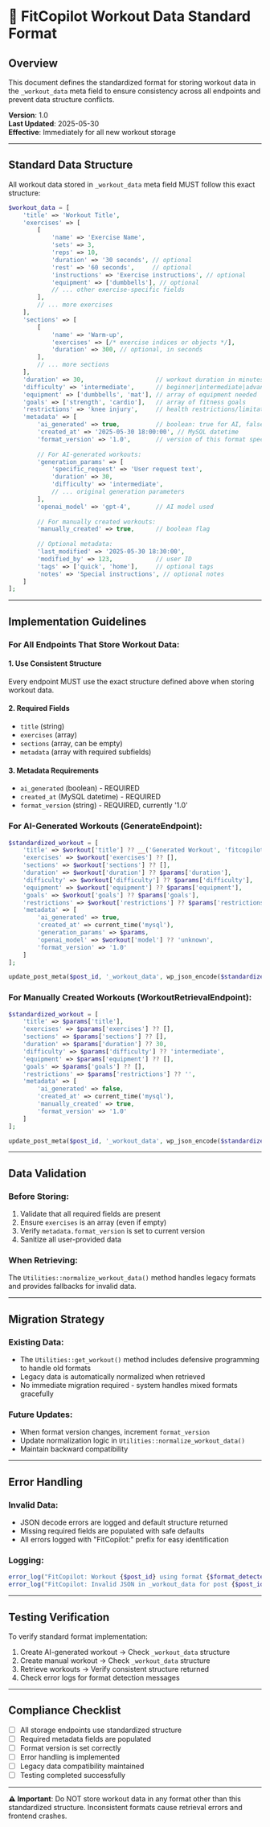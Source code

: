 # 📐 **FitCopilot Workout Data Standard Format**

## **Overview**
This document defines the standardized format for storing workout data in the `_workout_data` meta field to ensure consistency across all endpoints and prevent data structure conflicts.

**Version**: 1.0  
**Last Updated**: 2025-05-30  
**Effective**: Immediately for all new workout storage  

---

## **Standard Data Structure**

All workout data stored in `_workout_data` meta field MUST follow this exact structure:

```php
$workout_data = [
    'title' => 'Workout Title',
    'exercises' => [
        [
            'name' => 'Exercise Name',
            'sets' => 3,
            'reps' => 10,
            'duration' => '30 seconds', // optional
            'rest' => '60 seconds',     // optional
            'instructions' => 'Exercise instructions', // optional
            'equipment' => ['dumbbells'], // optional
            // ... other exercise-specific fields
        ],
        // ... more exercises
    ],
    'sections' => [
        [
            'name' => 'Warm-up',
            'exercises' => [/* exercise indices or objects */],
            'duration' => 300, // optional, in seconds
        ],
        // ... more sections
    ],
    'duration' => 30,                    // workout duration in minutes
    'difficulty' => 'intermediate',      // beginner|intermediate|advanced
    'equipment' => ['dumbbells', 'mat'], // array of equipment needed
    'goals' => ['strength', 'cardio'],   // array of fitness goals
    'restrictions' => 'knee injury',     // health restrictions/limitations
    'metadata' => [
        'ai_generated' => true,          // boolean: true for AI, false for manual
        'created_at' => '2025-05-30 18:00:00', // MySQL datetime
        'format_version' => '1.0',       // version of this format specification
        
        // For AI-generated workouts:
        'generation_params' => [
            'specific_request' => 'User request text',
            'duration' => 30,
            'difficulty' => 'intermediate',
            // ... original generation parameters
        ],
        'openai_model' => 'gpt-4',       // AI model used
        
        // For manually created workouts:
        'manually_created' => true,      // boolean flag
        
        // Optional metadata:
        'last_modified' => '2025-05-30 18:30:00',
        'modified_by' => 123,            // user ID
        'tags' => ['quick', 'home'],     // optional tags
        'notes' => 'Special instructions', // optional notes
    ]
];
```

---

## **Implementation Guidelines**

### **For All Endpoints That Store Workout Data:**

#### **1. Use Consistent Structure**
Every endpoint MUST use the exact structure defined above when storing workout data.

#### **2. Required Fields**
- `title` (string)
- `exercises` (array)
- `sections` (array, can be empty)
- `metadata` (array with required subfields)

#### **3. Metadata Requirements**
- `ai_generated` (boolean) - REQUIRED
- `created_at` (MySQL datetime) - REQUIRED  
- `format_version` (string) - REQUIRED, currently '1.0'

### **For AI-Generated Workouts (GenerateEndpoint):**
```php
$standardized_workout = [
    'title' => $workout['title'] ?? __('Generated Workout', 'fitcopilot'),
    'exercises' => $workout['exercises'] ?? [],
    'sections' => $workout['sections'] ?? [],
    'duration' => $workout['duration'] ?? $params['duration'],
    'difficulty' => $workout['difficulty'] ?? $params['difficulty'],
    'equipment' => $workout['equipment'] ?? $params['equipment'],
    'goals' => $workout['goals'] ?? $params['goals'],
    'restrictions' => $workout['restrictions'] ?? $params['restrictions'],
    'metadata' => [
        'ai_generated' => true,
        'created_at' => current_time('mysql'),
        'generation_params' => $params,
        'openai_model' => $workout['model'] ?? 'unknown',
        'format_version' => '1.0'
    ]
];

update_post_meta($post_id, '_workout_data', wp_json_encode($standardized_workout));
```

### **For Manually Created Workouts (WorkoutRetrievalEndpoint):**
```php
$standardized_workout = [
    'title' => $params['title'],
    'exercises' => $params['exercises'] ?? [],
    'sections' => $params['sections'] ?? [],
    'duration' => $params['duration'] ?? 30,
    'difficulty' => $params['difficulty'] ?? 'intermediate',
    'equipment' => $params['equipment'] ?? [],
    'goals' => $params['goals'] ?? [],
    'restrictions' => $params['restrictions'] ?? '',
    'metadata' => [
        'ai_generated' => false,
        'created_at' => current_time('mysql'),
        'manually_created' => true,
        'format_version' => '1.0'
    ]
];

update_post_meta($post_id, '_workout_data', wp_json_encode($standardized_workout));
```

---

## **Data Validation**

### **Before Storing:**
1. Validate that all required fields are present
2. Ensure `exercises` is an array (even if empty)
3. Verify `metadata.format_version` is set to current version
4. Sanitize all user-provided data

### **When Retrieving:**
The `Utilities::normalize_workout_data()` method handles legacy formats and provides fallbacks for invalid data.

---

## **Migration Strategy**

### **Existing Data:**
- The `Utilities::get_workout()` method includes defensive programming to handle old formats
- Legacy data is automatically normalized when retrieved
- No immediate migration required - system handles mixed formats gracefully

### **Future Updates:**
- When format version changes, increment `format_version`
- Update normalization logic in `Utilities::normalize_workout_data()`
- Maintain backward compatibility

---

## **Error Handling**

### **Invalid Data:**
- JSON decode errors are logged and default structure returned
- Missing required fields are populated with safe defaults
- All errors logged with "FitCopilot:" prefix for easy identification

### **Logging:**
```php
error_log("FitCopilot: Workout {$post_id} using format {$format_detected}");
error_log("FitCopilot: Invalid JSON in _workout_data for post {$post_id}: " . json_last_error_msg());
```

---

## **Testing Verification**

To verify standard format implementation:

1. Create AI-generated workout → Check `_workout_data` structure
2. Create manual workout → Check `_workout_data` structure  
3. Retrieve workouts → Verify consistent structure returned
4. Check error logs for format detection messages

---

## **Compliance Checklist**

- [ ] All storage endpoints use standardized structure
- [ ] Required metadata fields are populated
- [ ] Format version is set correctly
- [ ] Error handling is implemented
- [ ] Legacy data compatibility maintained
- [ ] Testing completed successfully

---

**⚠️ Important**: Do NOT store workout data in any format other than this standardized structure. Inconsistent formats cause retrieval errors and frontend crashes. 